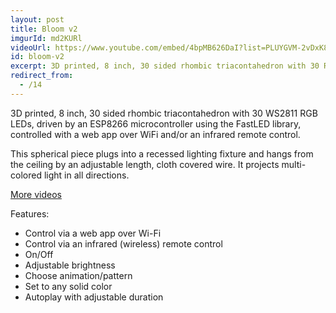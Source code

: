 ```yaml
---
layout: post
title: Bloom v2
imgurId: md2KURl
videoUrl: https://www.youtube.com/embed/4bpMB626DaI?list=PLUYGVM-2vDxK8WFg5BOkKtZHM2Xca_vib
id: bloom-v2
excerpt: 3D printed, 8 inch, 30 sided rhombic triacontahedron with 30 RGB LEDs. This spherical piece plugs into a recessed lighting fixture and hangs from the ceiling by an adjustable length, cloth covered wire.  It projects multi-colored light in all directions.
redirect_from:
  - /14
---
```


3D printed, 8 inch, 30 sided rhombic triacontahedron with 30 WS2811 RGB LEDs, driven by an ESP8266 microcontroller using the FastLED library, controlled with a web app over WiFi and/or an infrared remote control.

This spherical piece plugs into a recessed lighting fixture and hangs from the ceiling by an adjustable length, cloth covered wire.  It projects multi-colored light in all directions.

[More videos](https://www.youtube.com/watch?v=4bpMB626DaI&list=PLUYGVM-2vDxK8WFg5BOkKtZHM2Xca_vib)

Features:

* Control via a web app over Wi-Fi
* Control via an infrared (wireless) remote control
* On/Off
* Adjustable brightness
* Choose animation/pattern
* Set to any solid color
* Autoplay with adjustable duration
